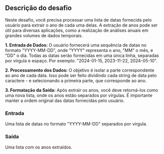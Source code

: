 ## Descrição do desafio

Neste desafio, você precisa processar uma lista de datas fornecida pelo usuário para extrair o ano de cada uma delas. A extração de anos pode ser útil para diversas aplicações, como a realização de análises anuais em grandes volumes de dados temporais.

**1. Entrada de Dados:** O usuário fornecerá uma sequência de datas no formato "YYYY-MM-DD", onde "YYYY" representa o ano, "MM" o mês, e "DD" o dia. Todas as datas serão fornecidas em uma única linha, separadas por vírgula e espaço. Por exemplo: "2024-01-15, 2023-11-22, 2024-05-10".

**2. Processamento dos Dados:** O objetivo é isolar a parte correspondente ao ano de cada data. Isso pode ser feito dividindo cada string de data pelo caractere - e selecionando a primeira parte, que corresponde ao ano.

**3. Formatação da Saída:** Após extrair os anos, você deve retorná-los como uma nova lista, onde os anos estão separados por vírgulas. É importante manter a ordem original das datas fornecidas pelo usuário.


### Entrada
Uma lista de datas no formato "YYYY-MM-DD" separados por vírgula.

### Saída
Uma lista com os anos extraídos.